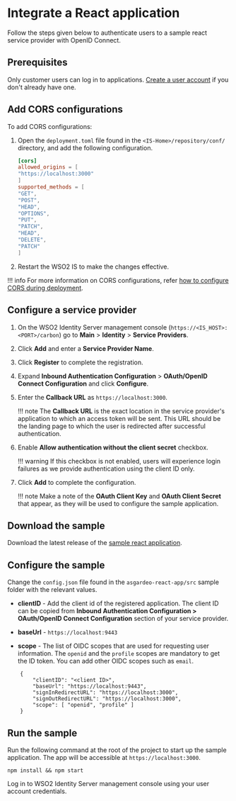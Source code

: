 # Integrate a React application
Follow the steps given below to authenticate users to a sample react service provider with OpenID Connect.

## Prerequisites
Only customer users can log in to applications. [Create a user account]({{base_path}}/guides/identity-lifecycles/onboard-overview) if you don't already have one.

## Add CORS configurations

To add CORS configurations:

1. Open the `deployment.toml` file found in the `<IS-Home>/repository/conf/` directory, and add the following configuration.

    ``` toml
    [cors]
    allowed_origins = [
    "https://localhost:3000"
    ]
    supported_methods = [
    "GET",
    "POST",
    "HEAD",
    "OPTIONS",
    "PUT",
    "PATCH",
    "HEAD",
    "DELETE",
    "PATCH"
    ]
    ```

2. Restart the WSO2 IS to make the changes effective.

!!! info
    For more information on CORS configurations, refer [how to configure CORS during deployment]({{base_path}}/deploy/configure-cors/#configuring-cors-during-deployment).

## Configure a service provider

1. On the WSO2 Identity Server management console (`https://<IS_HOST>:<PORT>/carbon`) go to **Main** > **Identity** > **Service Providers**.
2. Click **Add** and enter a **Service Provider Name**.
3. Click **Register** to complete the registration.
4. Expand **Inbound Authentication Configuration** > **OAuth/OpenID Connect Configuration** and click **Configure**.
5. Enter the **Callback URL** as `https://localhost:3000`.

    !!! note
        The **Callback URL** is the exact location in the service provider's application to which an access token will be sent. This URL should be the landing page to which the user is redirected after successful authentication.

6. Enable **Allow authentication without the client secret** checkbox.

    !!! warning
        If this checkbox is not enabled, users will experience login failures as we provide authentication using the client ID only.

7. Click **Add** to complete the configuration. 

    !!! note
        Make a note of the **OAuth Client Key** and **OAuth Client Secret** that appear, as they will be used to configure the sample application.

## Download the sample
Download the latest release of the [sample react application](https://github.com/asgardeo/asgardeo-auth-react-sdk/releases/latest/download/asgardeo-react-app.zip).

## Configure the sample
Change the `config.json` file found in the `asgardeo-react-app/src` sample folder with the relevant values.

- **clientID** - Add the client id of the registered application. The client ID can be copied from **Inbound Authentication Configuration > OAuth/OpenID Connect Configuration** section of your service provider.

- **baseUrl** - `https://localhost:9443`

- **scope** - The list of OIDC scopes that are used for requesting user information. The ``openid`` and the ``profile`` scopes are mandatory to get the ID token. You can add other OIDC scopes such as ``email``.

``` 
    {
        "clientID": "<client ID>",
        "baseUrl": "https://localhost:9443",
        "signInRedirectURL": "https://localhost:3000",
        "signOutRedirectURL": "https://localhost:3000",
        "scope": [ "openid", "profile" ]
    }
``` 

## Run the sample

Run the following command at the root of the project to start up the sample application. The app will be accessible at `https://localhost:3000`.

```
npm install && npm start
```

Log in to WSO2 Identity Server management console using your user account credentials.